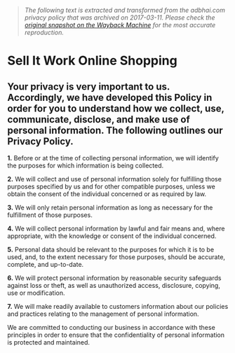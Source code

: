 > *The following text is extracted and transformed from the adbhai.com privacy policy that was archived on 2017-03-11. Please check the [original snapshot on the Wayback Machine](https://web.archive.org/web/20170311022636id_/http%3A//adbhai.com/privacy.php) for the most accurate reproduction.*

# Sell It Work Online Shopping

##  Your privacy is very important to us. Accordingly, we have developed this Policy in order for you to understand how we collect, use, communicate, disclose, and make use of personal information. The following outlines our Privacy Policy. 

**1.** Before or at the time of collecting personal information, we will identify the purposes for which information is being collected.   


**2.** We will collect and use of personal information solely for fulfilling those purposes specified by us and for other compatible purposes, unless we obtain the consent of the individual concerned or as required by law. 

**3.** We will only retain personal information as long as necessary for the fulfillment of those purposes. 

**4.** We will collect personal information by lawful and fair means and, where appropriate, with the knowledge or consent of the individual concerned. 

**5.** Personal data should be relevant to the purposes for which it is to be used, and, to the extent necessary for those purposes, should be accurate, complete, and up-to-date. 

**6.** We will protect personal information by reasonable security safeguards against loss or theft, as well as unauthorized access, disclosure, copying, use or modification. 

**7.** We will make readily available to customers information about our policies and practices relating to the management of personal information. 

We are committed to conducting our business in accordance with these principles in order to ensure that the confidentiality of personal information is protected and maintained. 
